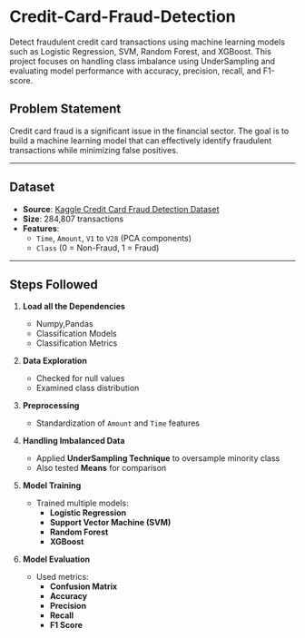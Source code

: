 # Credit-Card-Fraud-Detection
Detect fraudulent credit card transactions using machine learning models such as Logistic Regression, SVM, Random Forest, and XGBoost. This project focuses on handling class imbalance using UnderSampling and evaluating model performance with accuracy, precision, recall, and F1-score. 

## Problem Statement

Credit card fraud is a significant issue in the financial sector. The goal is to build a machine learning model that can effectively identify fraudulent transactions while minimizing false positives.

---

##  Dataset

- **Source**: [Kaggle Credit Card Fraud Detection Dataset](https://www.kaggle.com/datasets/mlg-ulb/creditcardfraud)
- **Size**: 284,807 transactions
- **Features**: 
  - `Time`, `Amount`, `V1` to `V28` (PCA components)
  - `Class` (0 = Non-Fraud, 1 = Fraud)

---
## Steps Followed

1. **Load all the Dependencies**
   - Numpy,Pandas
   - Classification Models
   - Classification Metrics
    
2. **Data Exploration**
   - Checked for null values
   - Examined class distribution

3. **Preprocessing**
   - Standardization of `Amount` and `Time` features

4. **Handling Imbalanced Data**
   - Applied **UnderSampling Technique** to oversample minority class
   - Also tested **Means** for comparison

5. **Model Training**
   - Trained multiple models:
     - **Logistic Regression**
     - **Support Vector Machine (SVM)**
     - **Random Forest**
     - **XGBoost**

6. **Model Evaluation**
   - Used metrics:
     - **Confusion Matrix**
     - **Accuracy**
     - **Precision**
     - **Recall**
     - **F1 Score**
